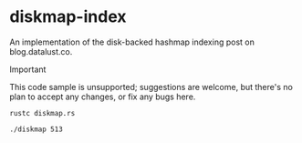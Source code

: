 # diskmap-index

An implementation of the disk-backed hashmap indexing post on blog.datalust.co.

> [!IMPORTANT]  
> This code sample is unsupported; suggestions are welcome, but there's no plan to accept any changes, or fix any
> bugs here.

```shell
rustc diskmap.rs

./diskmap 513
```
